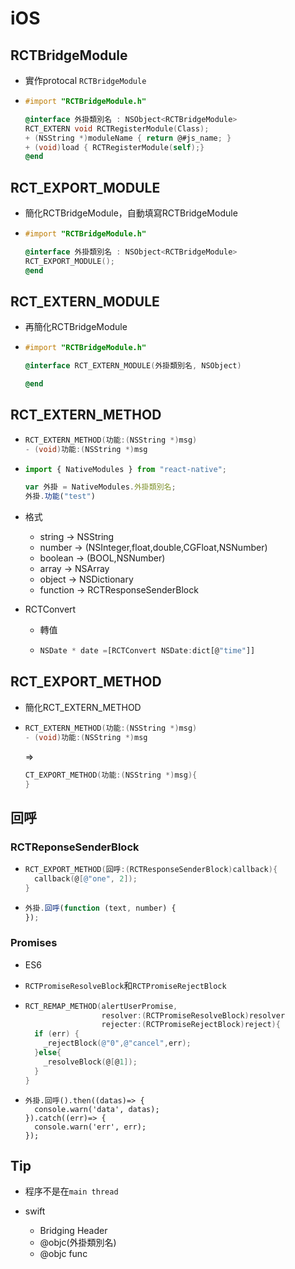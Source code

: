 # iOS



## RCTBridgeModule

* 實作protocal `RCTBridgeModule`

* ```objective-c
  #import "RCTBridgeModule.h"

  @interface 外掛類別名 : NSObject<RCTBridgeModule>
  RCT_EXTERN void RCTRegisterModule(Class);
  + (NSString *)moduleName { return @#js_name; }
  + (void)load { RCTRegisterModule(self);}
  @end
  ```




## RCT_EXPORT_MODULE

* 簡化RCTBridgeModule，自動填寫RCTBridgeModule

* ```objective-c
  #import "RCTBridgeModule.h"

  @interface 外掛類別名 : NSObject<RCTBridgeModule>
  RCT_EXPORT_MODULE();
  @end
  ```




## RCT_EXTERN_MODULE

* 再簡化RCTBridgeModule

* ```objective-c
  #import "RCTBridgeModule.h"

  @interface RCT_EXTERN_MODULE(外掛類別名, NSObject)

  @end
  ```




## RCT_EXTERN_METHOD

* ```objective-c
  RCT_EXTERN_METHOD(功能:(NSString *)msg)
  - (void)功能:(NSString *)msg
  ```

* ```javascript
  import { NativeModules } from "react-native";

  var 外掛 = NativeModules.外掛類別名;
  外掛.功能("test")
  ```

* 格式

  * string -> NSString
  * number -> (NSInteger,float,double,CGFloat,NSNumber)
  * boolean -> (BOOL,NSNumber)
  * array -> NSArray
  * object -> NSDictionary
  * function -> RCTResponseSenderBlock

* RCTConvert

  * 轉值

  * ```javascript
    NSDate * date =[RCTConvert NSDate:dict[@"time"]]
    ```




## RCT_EXPORT_METHOD

* 簡化RCT_EXTERN_METHOD


* ```objective-c
  RCT_EXTERN_METHOD(功能:(NSString *)msg)
  - (void)功能:(NSString *)msg
  ```

  =>

  ```objective-c
  CT_EXPORT_METHOD(功能:(NSString *)msg){
  }
  ```




## 回呼

### RCTReponseSenderBlock

* ```objective-c
  RCT_EXPORT_METHOD(回呼:(RCTResponseSenderBlock)callback){
    callback(@[@"one", 2]);
  }
  ```

* ```javascript
  外掛.回呼(function (text, number) {
  });
  ```


###  Promises

* ES6

* `RCTPromiseResolveBlock`和`RCTPromiseRejectBlock`

* ```objective-c
  RCT_REMAP_METHOD(alertUserPromise, 
                   resolver:(RCTPromiseResolveBlock)resolver 
                   rejecter:(RCTPromiseRejectBlock)reject){
    if (err) {
      _rejectBlock(@"0",@"cancel",err);
    }else{
      _resolveBlock(@[@1]);
    }
  }
  ```

* ```
  外掛.回呼().then((datas)=> {
    console.warn('data', datas);
  }).catch((err)=> {
    console.warn('err', err);
  });
  ```



## Tip

* 程序不是在`main thread`

* swift

  * Bridging Header
  * @objc(外掛類別名)  
  * @objc func 